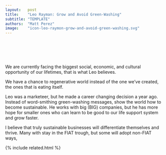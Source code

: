 ```yaml
---
layout:   post
title:    "Leo Rayman: Grow and Avoid Green-Washing"
subtitle: "TEMPLATE"
authors:  "Matt Perez"
image:    "icon-leo-raymon-grow-and-avoid-green-washing.svg"
---
```


<div style="display:none;">
 <p><span class="_quotespan">We are currently facing the biggest social, economic, and cultural opportunity of our lifetimes</span>, that is what Leo believes.</p>
</div>

<h1>&nbsp;</h1>
 <p><span class="_quotespan">We are currently facing the biggest social, economic, and cultural opportunity of our lifetimes</span>, that is what Leo believes.</p> We have a chance to regenerative world instead of the one we&rsquo;ve created, the ones that is eating itself.</p>
 <p>Leo was a marketeer, but he made a career changing decision a year ago. Instead of word-smithing green-washing messages, show the world how to become sustainable. He works with big (BIG) companies, but he has more hope for smaller ones who can learn to be good to our life support system and grow faster.</p>
 <p>I believe that truly sustainable businesses will differentiate themselves and thrive. Many with stay in the FIAT trough, but some will adopt non-FIAT ways,</p>

 

{% include related.html %}
